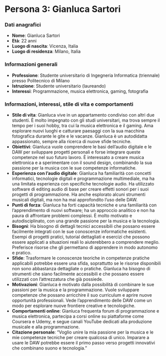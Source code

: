 # Persona 3: Gianluca Sartori

### Dati anagrafici
- **Nome**: Gianluca Sartori
- **Età**: 22 anni
- **Luogo di nascita**: Vicenza, Italia
- **Luogo di residenza**: Milano, Italia

### Informazioni generali
- **Professione**: Studente universitario di Ingegneria Informatica (triennale) presso Politecnico di Milano
- **Istruzione**: Studente universitario (laureando)
- **Interessi**: Programmazione, musica elettronica, gaming, fotografia

### Informazioni, interessi, stile di vita e comportamenti

- **Stile di vita**: Gianluca vive in un appartamento condiviso con altri due studenti. È molto impegnato con gli studi universitari, ma trova sempre il tempo per i suoi hobby, tra cui la musica elettronica e il gaming. Ama esplorare nuovi luoghi e catturare paesaggi con la sua macchina fotografica durante le gite e le vacanze. Gianluca è un autodidatta appassionato, sempre alla ricerca di nuove sfide tecniche.
- **Obiettivi**: Gianluca vuole comprendere le basi dell’audio digitale e le DAW per sviluppare progetti personali e forse integrare queste competenze nel suo futuro lavoro. È interessato a creare musica elettronica e a sperimentare con il sound design, combinando la sua passione per la musica con le sue competenze informatiche.
- **Esperienza con l’audio digitale**: Gianluca ha familiarità con concetti informatici, tecnologie digitali e programmazione multimediale, ma ha una limitata esperienza con specifiche tecnologie audio. Ha utilizzato software di editing audio di base per creare effetti sonori per i suoi progetti di programmazione. Ha anche esplorato alcuni strumenti musicali digitali, ma non ha mai approfondito l’uso delle DAW.
- **Punti di forza**: Gianluca ha forti capacità tecniche e una familiarità con l’apprendimento di nuovi software; ha un approccio analitico e non ha paura di affrontare problemi complessi. È molto motivato e autodisciplinato, con una grande passione per la musica e la tecnologia.
- **Bisogni**: Ha bisogno di dettagli tecnici accessibili che possano essere facilmente integrati con le sue conoscenze informatiche esistenti. Esempi di progetti pratici, tutorial dettagliati e esercizi che possono essere applicati a situazioni reali lo aiuterebbero a comprendere meglio. Preferisce risorse che gli permettano di apprendere in modo autonomo e pratico.
- **Sfide**: Trasformare le conoscenze teoriche in competenze pratiche applicabili potrebbe essere una sfida, soprattutto se le risorse disponibili non sono abbastanza dettagliate o pratiche. Gianluca ha bisogno di strumenti che siano facilmente accessibili e che possano essere utilizzati con l’attrezzatura che già possiede.
- **Motivazioni**: Gianluca è motivato dalla possibilità di combinare le sue passioni per la musica e la programmazione. Vuole sviluppare competenze che possano arricchire il suo curriculum e aprire nuove opportunità professionali. Vede l’apprendimento delle DAW come un modo per esplorare nuove frontiere creative e tecnologiche.
- **Comportamenti online**: Gianluca frequenta forum di programmazione e musica elettronica, partecipa a corsi online su piattaforme come Coursera e Udemy, e segue canali YouTube dedicati alla produzione musicale e alla programmazione.
- **Citazione personale**: “Voglio unire la mia passione per la musica e le mie competenze tecniche per creare qualcosa di unico. Imparare a usare le DAW potrebbe essere il primo passo verso progetti innovativi che combinano suono e tecnologia.”
